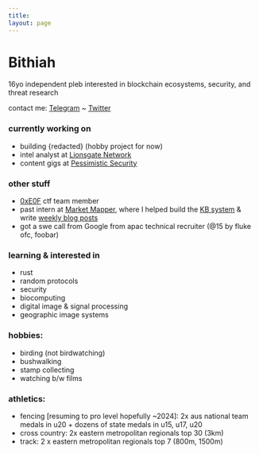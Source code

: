 ```yaml
---
title:
layout: page
---
```


<h1>Bithiah</h1>

16yo independent pleb interested in blockchain ecosystems, security, and threat research

contact me: [Telegram](https://t.me/bkdoubleohseven) ~ [Twitter](https://twitter.com/bkdoubleohseven)

<h3>currently working on</h3>

- building {redacted} (hobby project for now)
- intel analyst at [Lionsgate Network](https://www.linkedin.com/company/lionsgate-network/)
- content gigs at [Pessimistic Security](https://pessimistic.io/)

<h3>other stuff</h3>

- [0xE0F](https://ctftime.org/team/271774) ctf team member
- past intern at [Market Mapper](https://marketmapper.io/), where I helped build the [KB system](https://marketmapper.io/documentation) & write [weekly blog posts](https://marketmapper.io/blog)
- got a swe call from Google from apac technical recruiter (@15 by fluke ofc, foobar)
  

<h3>learning & interested in</h3>

- rust
- random protocols
- security
- biocomputing
- digital image & signal processing
- geographic image systems

<h3>hobbies:</h3>

- birding (not birdwatching)
- bushwalking
- stamp collecting
- watching b/w films

<h3>athletics:</h3>

- fencing [resuming to pro level hopefully ~2024]: 2x aus national team medals in u20 + dozens of state medals in u15, u17, u20
- cross country: 2x eastern metropolitan regionals top 30 (3km)
- track: 2 x eastern metropolitan regionals top 7 (800m, 1500m)
